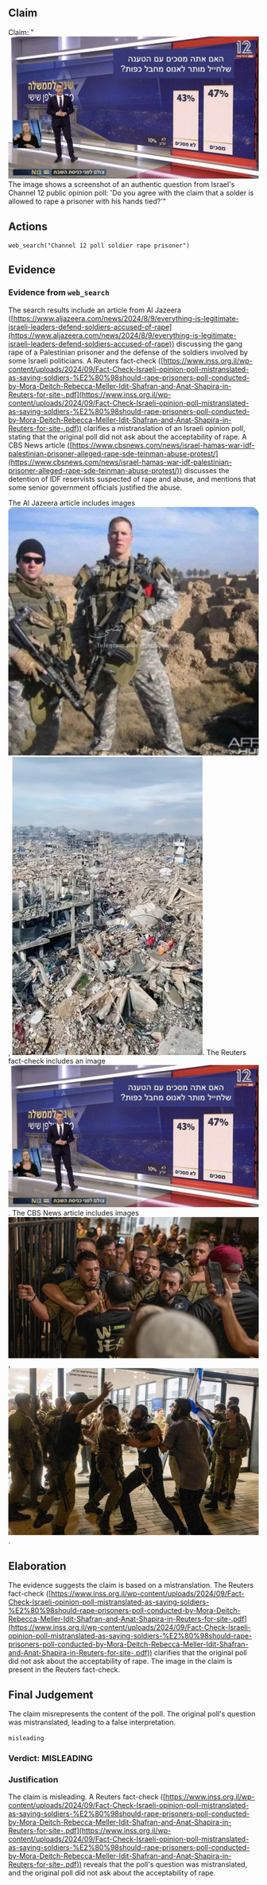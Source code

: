 ## Claim
Claim: "![image 54](media/85.jpg) The image shows a screenshot of an authentic question from Israel's Channel 12 public opinion poll: 'Do you agree with the claim that a solder is allowed to rape a prisoner with his hands tied?'"

## Actions
```
web_search("Channel 12 poll soldier rape prisoner")
```

## Evidence
### Evidence from `web_search`
The search results include an article from Al Jazeera ([https://www.aljazeera.com/news/2024/8/9/everything-is-legitimate-israeli-leaders-defend-soldiers-accused-of-rape](https://www.aljazeera.com/news/2024/8/9/everything-is-legitimate-israeli-leaders-defend-soldiers-accused-of-rape)) discussing the gang rape of a Palestinian prisoner and the defense of the soldiers involved by some Israeli politicians. A Reuters fact-check ([https://www.inss.org.il/wp-content/uploads/2024/09/Fact-Check-Israeli-opinion-poll-mistranslated-as-saying-soldiers-%E2%80%98should-rape-prisoners-poll-conducted-by-Mora-Deitch-Rebecca-Meller-Idit-Shafran-and-Anat-Shapira-in-Reuters-for-site-.pdf](https://www.inss.org.il/wp-content/uploads/2024/09/Fact-Check-Israeli-opinion-poll-mistranslated-as-saying-soldiers-%E2%80%98should-rape-prisoners-poll-conducted-by-Mora-Deitch-Rebecca-Meller-Idit-Shafran-and-Anat-Shapira-in-Reuters-for-site-.pdf)) clarifies a mistranslation of an Israeli opinion poll, stating that the original poll did not ask about the acceptability of rape. A CBS News article ([https://www.cbsnews.com/news/israel-hamas-war-idf-palestinian-prisoner-alleged-rape-sde-teinman-abuse-protest/](https://www.cbsnews.com/news/israel-hamas-war-idf-palestinian-prisoner-alleged-rape-sde-teinman-abuse-protest/)) discusses the detention of IDF reservists suspected of rape and abuse, and mentions that some senior government officials justified the abuse.

The Al Jazeera article includes images ![image 1](media/0.jpg), ![image 2](media/1.jpg). The Reuters fact-check includes an image ![image 54](media/85.jpg). The CBS News article includes images ![image 2296](media/2025-07-20_11-07-1753009646-843870.jpg), ![image 2297](media/2025-07-20_11-07-1753009648-442871.jpg).


## Elaboration
The evidence suggests the claim is based on a mistranslation. The Reuters fact-check ([https://www.inss.org.il/wp-content/uploads/2024/09/Fact-Check-Israeli-opinion-poll-mistranslated-as-saying-soldiers-%E2%80%98should-rape-prisoners-poll-conducted-by-Mora-Deitch-Rebecca-Meller-Idit-Shafran-and-Anat-Shapira-in-Reuters-for-site-.pdf](https://www.inss.org.il/wp-content/uploads/2024/09/Fact-Check-Israeli-opinion-poll-mistranslated-as-saying-soldiers-%E2%80%98should-rape-prisoners-poll-conducted-by-Mora-Deitch-Rebecca-Meller-Idit-Shafran-and-Anat-Shapira-in-Reuters-for-site-.pdf)) clarifies that the original poll did not ask about the acceptability of rape. The image in the claim is present in the Reuters fact-check.


## Final Judgement
The claim misrepresents the content of the poll. The original poll's question was mistranslated, leading to a false interpretation.

`misleading`


### Verdict: MISLEADING

### Justification
The claim is misleading. A Reuters fact-check ([https://www.inss.org.il/wp-content/uploads/2024/09/Fact-Check-Israeli-opinion-poll-mistranslated-as-saying-soldiers-%E2%80%98should-rape-prisoners-poll-conducted-by-Mora-Deitch-Rebecca-Meller-Idit-Shafran-and-Anat-Shapira-in-Reuters-for-site-.pdf](https://www.inss.org.il/wp-content/uploads/2024/09/Fact-Check-Israeli-opinion-poll-mistranslated-as-saying-soldiers-%E2%80%98should-rape-prisoners-poll-conducted-by-Mora-Deitch-Rebecca-Meller-Idit-Shafran-and-Anat-Shapira-in-Reuters-for-site-.pdf)) reveals that the poll's question was mistranslated, and the original poll did not ask about the acceptability of rape.
